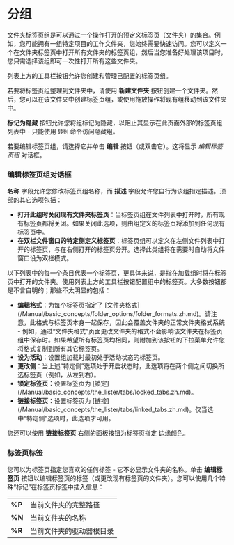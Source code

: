 # 分组

文件夹标签页组是可以通过一个操作打开的预定义标签页（文件夹）的集合。例如，您可能拥有一组特定项目的工作文件夹，您始终需要快速访问。您可以定义一个在文件夹标签页中打开所有文件夹的标签页组，然后当您准备好处理该项目时，您只需选择该组即可一次性打开所有这些文件夹。

列表上方的工具栏按钮允许您创建和管理已配置的标签页组。

若要将标签页组整理到文件夹中，请使用 **新建文件夹** 按钮创建一个文件夹。然后，您可以在该文件夹中创建标签页组，或使用拖放操作将现有组移动到该文件夹中。

**标记为隐藏** 按钮允许您将组标记为隐藏，以阻止其显示在此页面外部的标签页组列表中 - 只能使用 `转到` 命令访问隐藏组。

若要编辑标签页组，请选择它并单击 **编辑** 按钮（或双击它）。这将显示 *编辑标签页组* 对话框。

### 编辑标签页组对话框

**名称** 字段允许您修改标签页组名称，而 **描述** 字段允许您自行为该组指定描述。顶部的其它选项包括：

- **打开此组时关闭现有文件夹标签页**：当标签页组在文件列表中打开时，所有现有标签页都将关闭。如果关闭此选项，则由组定义的标签页将添加到任何现有标签页中。
- **在双栏文件窗口的特定侧定义标签页**：标签页组可以定义在左侧文件列表中打开的标签页，与在右侧打开的标签页分开。选择此类组将在需要时自动将文件窗口设为双栏模式。

以下列表中的每一个条目代表一个标签页，更具体来说，是指在加载组时将在标签页中打开的文件夹。使用列表上方的工具栏按钮配置组中的标签页。大多数按钮都是不言自明的；那些不太明显的包括：

- **编辑格式**：为每个标签页指定了 [文件夹格式] (/Manual/basic_concepts/folder_options/folder_formats.zh.md)。请注意，此格式与标签页本身一起保存，因此会覆盖文件夹的正常文件夹格式系统 - 例如，通过“文件夹格式”页面更改文件夹的格式不会影响该文件夹在标签页组中保存时。如果希望所有标签页均相同，则附加到该按钮的下拉菜单允许您将格式复制到所有其它标签页。
- **设为活动**：设置组加载时最初处于活动状态的标签页。
- **更改侧**：当上述“特定侧”选项处于开启状态时，此选项将在两个侧之间切换所选标签页（例如，从左到右）。
- **锁定标签页**：设置标签页为 [锁定] (/Manual/basic_concepts/the_lister/tabs/locked_tabs.zh.md)。
- **链接标签页**：设置标签页为 [链接] (/Manual/basic_concepts/the_lister/tabs/linked_tabs.zh.md)。仅当选中“特定侧”选项时，此选项才可用。

您还可以使用 **链接标签页** 右侧的面板按钮为标签页指定 [边缘颜色](edge_colors.zh.md)。

### 标签页标签

您可以为标签页指定您喜欢的任何标签 - 它不必显示文件夹的名称。单击 **编辑标签页** 按钮以编辑标签页的标签（或更改现有标签页的文件夹）。您可以使用几个特殊“标记”在标签页标签中插入信息：

|        |                                  |
|--------|----------------------------------|
| **%P** | 当前文件夹的完整路径 |
| **%N** | 当前文件夹的名称       |
| **%R** | 当前文件夹的驱动器根目录 |